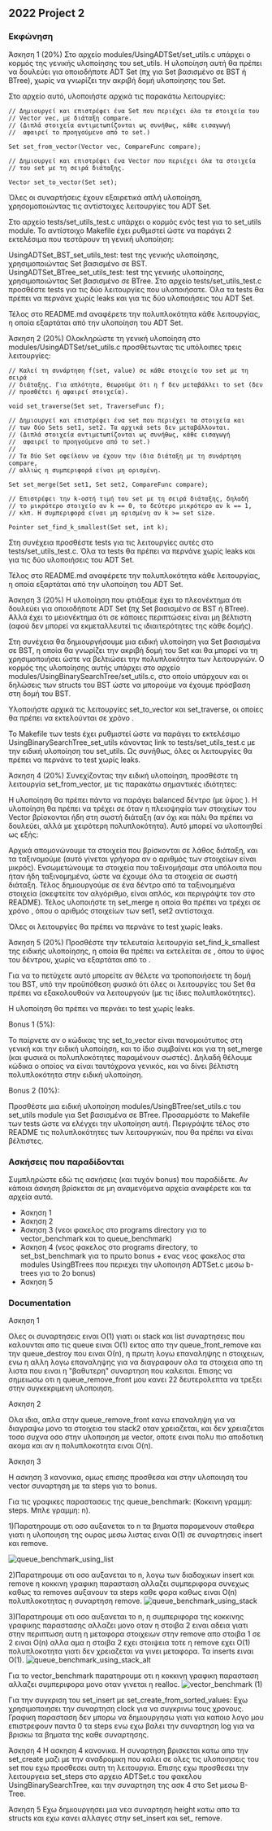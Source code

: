 ## 2022 Project 2

### Εκφώνηση

Άσκηση 1 (20%)
Στο αρχείο modules/UsingADTSet/set_utils.c υπάρχει ο κορμός της γενικής υλοποίησης του set_utils. Η υλοποίηση αυτή θα πρέπει να δουλεύει για οποιοδήποτε ADT Set (πχ για Set βασισμένο σε BST ή BTree), χωρίς να γνωρίζει την ακριβή δομή υλοποίησης του Set.

Στο αρχείο αυτό, υλοποιήστε αρχικά τις παρακάτω λειτουργίες:
```
// Δημιουργεί και επιστρέφει ένα Set που περιέχει όλα τα στοιχεία του
// Vector vec, με διάταξη compare.
// (Διπλά στοιχεία αντιμετωπίζονται ως συνήθως, κάθε εισαγωγή
//  αφαιρεί το προηγούμενο από το set.)

Set set_from_vector(Vector vec, CompareFunc compare);

// Δημιουργεί και επιστρέφει ένα Vector που περιέχει όλα τα στοιχεία
// του set με τη σειρά διάταξης.

Vector set_to_vector(Set set);
```
Όλες οι συναρτήσεις έχουν εξαιρετικά απλή υλοποίηση, χρησομοποιώντας τις αντίστοιχες λειτουργίες του ADT Set.

Στο αρχείο tests/set_utils_test.c υπάρχει ο κορμός ενός test για το set_utils module. Το αντίστοιχο Makefile έχει ρυθμιστεί ώστε να παράγει 2 εκτελέσιμα που τεστάρουν τη γενική υλοποίηση:

UsingADTSet_BST_set_utils_test: test της γενικής υλοποίησης, χρησιμοποιώντας Set βασισμένο σε BST.
UsingADTSet_BTree_set_utils_test: test της γενικής υλοποίησης, χρησιμοποιώντας Set βασισμένο σε BTree.
Στο αρχείο tests/set_utils_test.c προσθέστε tests για τις δύο λειτουργίες που υλοποιήσατε. Όλα τα tests θα πρέπει να περνάνε χωρίς leaks και για τις δύο υλοποιήσεις του ADT Set.

Τέλος στο README.md αναφέρετε την πολυπλοκότητα κάθε λειτουργίας, η οποία εξαρτάται από την υλοποίηση του ADT Set.

Άσκηση 2 (20%)
Ολοκληρώστε τη γενική υλοποίηση στο modules/UsingADTSet/set_utils.c προσθέτωντας τις υπόλοιπες τρεις λειτουργίες:
```
// Καλεί τη συνάρτηση f(set, value) σε κάθε στοιχείο του set με τη σειρά
// διάταξης. Για απλότητα, θεωρούμε ότι η f δεν μεταβάλλει το set (δεν
// προσθέτει ή αφαιρεί στοιχεία).

void set_traverse(Set set, TraverseFunc f);

// Δημιουργεί και επιστρέφει ένα set που περιέχει τα στοιχεία και
// των δύο Sets set1, set2. Τα αρχικά sets δεν μεταβάλλονται.
// (Διπλά στοιχεία αντιμετωπίζονται ως συνήθως, κάθε εισαγωγή
//  αφαιρεί το προηγούμενο από το set.)
//
// Τα δύο Set οφείλουν να έχουν την ίδια διάταξη με τη συνάρτηση compare,
// αλλιώς η συμπεριφορά είναι μη ορισμένη.

Set set_merge(Set set1, Set set2, CompareFunc compare);

// Επιστρέφει την k-οστή τιμή του set με τη σειρά διάταξης, δηλαδή
// το μικρότερο στοιχείο αν k == 0, το δεύτερο μικρότερο αν k == 1,
// κλπ. Η συμπεριφορά είναι μη ορισμένη αν k >= set size.

Pointer set_find_k_smallest(Set set, int k);
```
Στη συνέχεια προσθέστε tests για τις λειτουργίες αυτές στο tests/set_utils_test.c. Όλα τα tests θα πρέπει να περνάνε χωρίς leaks και για τις δύο υλοποιήσεις του ADT Set.

Τέλος στο README.md αναφέρετε την πολυπλοκότητα κάθε λειτουργίας, η οποία εξαρτάται από την υλοποίηση του ADT Set.

Άσκηση 3 (20%)
Η υλοποίηση που φτιάξαμε έχει το πλεονέκτημα ότι δουλεύει για οποιοδήποτε ADT Set (πχ Set βασισμένο σε BST ή BTree). Αλλά έχει το μειονέκτημα ότι σε κάποιες περιπτώσεις είναι μη βέλτιστη (αφού δεν μπορεί να εκμεταλλευτεί τις ιδιαιτερότητες της κάθε δομής).

Στη συνέχεια θα δημιουργήσουμε μια ειδική υλοποίηση για Set βασισμένα σε BST, η οποία θα γνωρίζει την ακριβή δομή του Set και θα μπορεί να τη χρησιμοποιήσει ώστε να βελτιώσει την πολυπλοκότητα των λειτουργιών. Ο κορμός της υλοποίησης αυτής υπάρχει στο αρχείο modules/UsingBinarySearchTree/set_utils.c, στο οποίο υπάρχουν και οι δηλώσεις των structs του BST ώστε να μπορούμε να έχουμε πρόσβαση στη δομή του BST.

Υλοποιήστε αρχικά τις λειτουργίες set_to_vector και set_traverse, οι οποίες θα πρέπει να εκτελούνται σε χρόνο 
.

Το Makefile των tests έχει ρυθμιστεί ώστε να παράγει το εκτελέσιμο UsingBinarySearchTree_set_utils κάνοντας link το tests/set_utils_test.c με την ειδική υλοποίηση του set_utils. Ως συνήθως, όλες οι λειτουργίες θα πρέπει να περνάνε το test χωρίς leaks.

Άσκηση 4 (20%)
Συνεχίζοντας την ειδική υλοποίηση, προσθέστε τη λειτουργία set_from_vector, με τις παρακάτω σημαντικές ιδιότητες:

Η υλοποίηση θα πρέπει πάντα να παράγει balanced δέντρο (με ύψος 
).
Η υλοποίηση θα πρέπει να τρέχει σε 
 όταν η πλειοψηφία των στοιχείων του Vector βρίσκονται ήδη στη σωστή διάταξη (αν όχι και πάλι θα πρέπει να δουλεύει, αλλά με χειρότερη πολυπλοκότητα).
Αυτό μπορεί να υλοποιηθεί ως εξής:

Αρχικά απομονώνουμε τα στοιχεία που βρίσκονται σε λάθος διάταξη, και τα ταξινομούμε (αυτό γίνεται γρήγορα αν ο αριθμός των στοιχείων είναι μικρός).
Ενσωμετώνουμε τα στοιχεία που ταξινομήσαμε στα υπόλοιπα που ήταν ήδη ταξινομημένα, ώστε να έχουμε όλα τα στοιχεία σε σωστή διάταξη.
Τέλος δημιουργούμε σε 
 ένα δέντρο από τα ταξινομημένα στοιχεία
(σκεφτείτε τον αλγόριθμο, είναι απλός, και περιγράψτε τον στο README).
Τέλος υλοποιήστε τη set_merge η οποία θα πρέπει να τρέχει σε χρόνο 
, όπου 
 ο αριθμός στοιχείων των set1, set2 αντίστοιχα.

Όλες οι λειτουργίες θα πρέπει να περνάνε το test χωρίς leaks.

Άσκηση 5 (20%)
Προσθέστε την τελευταία λειτουργία set_find_k_smallest της ειδικής υλοποίησης, η οποία θα πρέπει να εκτελείται σε 
, όπου 
 το ύψος του δέντρου, χωρίς να εξαρτάται από το 
.

Για να το πετύχετε αυτό μπορείτε αν θέλετε να τροποποιήσετε τη δομή του BST, υπό την προϋπόθεση φυσικά ότι όλες οι λειτουργίες του Set θα πρέπει να εξακολουθούν να λειτουργούν (με τις ίδιες πολυπλοκότητες).

Η υλοποίηση θα πρέπει να περνάει το test χωρίς leaks.

Bonus 1 (5%):

Το παίρνετε αν ο κώδικας της set_to_vector είναι πανομοιότυπος στη γενική και την ειδική υλοποίηση, και το ίδιο συμβαίνει και για τη set_merge (και φυσικά οι πολυπλοκότητες παραμένουν σωστές). Δηλαδή θέλουμε κώδικα ο οποίος να είναι ταυτόχρονα γενικός, και να δίνει βέλτιστη πολυπλοκότητα στην ειδική υλοποίηση.

Bonus 2 (10%):

Προσθέστε μια ειδική υλοποίηση modules/UsingBTree/set_utils.c του set_utils module για Set βασισμένα σε BTree. Προσαρμόστε το Makefile των tests ώστε να ελέγχει την υλοποίηση αυτή. Περιγράψτε τέλος στο README τις πολυπλοκότητες των λειτουργικών, που θα πρέπει να είναι βέλτιστες.


### Ασκήσεις που παραδίδονται

Συμπληρώστε εδώ τις ασκήσεις (και τυχόν bonus) που παραδίδετε. Αν κάποια άσκηση
βρίσκεται σε μη αναμενόμενα αρχεία αναφέρετε και τα αρχεία αυτά.

- Άσκηση 1
- Άσκηση 2 
- Άσκηση 3 (νεοι φακελος στο programs directory για το vector_benchmark και το queue_benchmark)
- Άσκηση 4 (νεος φακελος στο programs directory, το set_bst_benchmark για το πρωτο bonus + ενας νεος φακελος στα modules UsingBTrees που περιεχει την υλοποιηση ADTSet.c μεσω b-trees για το 2ο bonus) 
- Άσκηση 5 

### Documentation

Ασκηση 1

Ολες οι συναρτησεις ειναι Ο(1) γιατι οι stack και list συναρτησεις που καλουνται απο τις queue ειναι O(1) εκτος απο την queue_front_remove και την queue_destroy που ειναι Ο(n), η πρωτη λογω επαναληψης n στοιχειων, ενω η αλλη λογω επαναληψης για να διαγραφουν ολα τα στοιχεια απο τη λιστα που ειναι η "βαθυτερη" συναρτηση που καλειται. Επισης να σημειωσω οτι η queue_remove_front μου κανει 22 δευτερολεπτα να τρεξει στην συγκεκριμενη υλοποιηση.


Ασκηση 2

Ολα ιδια, απλα στην queue_remove_front κανω επαναληψη για να διαγραψω μονο τα στοιχεια του stack2 οταν χρειαζεται, και δεν χρειαζεται τοσο συχνα οσο στην υλοποιηση με vector, οποτε ειναι πολυ πιο αποδοτικη ακομα και αν η πολυπλοκοτητα ειναι O(n).


Άσκηση 3

Η ασκηση 3 κανονικα, ομως επισης προσθεσα και στην υλοποιηση του vector συναρτηση με τα steps για το bonus.

Για τις γραφικες παραστασεις της queue_benchmark: (Κοκκινη γραμμη: steps. Μπλε γραμμη: n). 

1)Παρατηρουμε οτι οσο αυξανεται το n τα βηματα παραμενουν σταθερα γιατι η υλοποιηση της ουρας μεσω λιστας ειναι O(1) σε συναρτησεις insert και remove.

![queue_benchmark_using_list](https://user-images.githubusercontent.com/100521579/169867349-57376d4f-81d6-47b9-b67e-ec70b4f16201.png)

2)Παρατηρουμε οτι οσο αυξανεται το n, λογω των διαδοχικων insert και remove η κοκκινη γραφικη παρασταση αλλαζει συμπεριφορα συνεχως καθως τα removes αυξανουν τα steps καθε φορα καθως ειναι O(n) πολυπλοκοτητας η συναρτηση remove.
![queue_benchmark_using_stack](https://user-images.githubusercontent.com/100521579/169873704-00f8a934-d134-48ee-baa6-9ddffc87ba70.png)

3)Παρατηρουμε οτι οσο αυξανεται το n, η συμπεριφορα της κοκκινης γραφικης παραστασης αλλαζει μονο οταν η στοιβα 2 ειναι αδεια γιατι στην περιπτωση αυτη η μεταφορα στοιχειων στην remove απο στοιβα 1 σε 2 ειναι O(n) αλλα αμα η στοιβα 2 εχει στοιψεια τοτε η remove εχει O(1) πολυπλοκοτητα γιατι δεν χρειαζεται να γινει μεταφορα. Τα inserts ειναι O(1).
![queue_benchmark_using_stack_alt](https://user-images.githubusercontent.com/100521579/169865427-fd6d8833-89bf-40b0-91b2-119904f87aad.png)

Για το vector_benchmark παρατηρουμε οτι η κοκκινη γραφικη παρασταση αλλαζει συμπεριφορα μονο οταν γινεται η realloc.
![vector_benchmark (1)](https://user-images.githubusercontent.com/100521579/169871822-b3bc6f3d-e19e-4509-8163-a96fbbf1cf22.png)

Για την συγκριση του set_insert με set_create_from_sorted_values: Εχω χρησιμοποιησει την συναρτηση clock για να συγκρινω τους χρονους.
Γραφικη παρασταση δεν μπορω να δημιουργησω γιατι για καποιο λογο μου επιστρεφουν παντα 0 τα steps ενω εχω βαλει την συναρτηση log για να βρισκω τα βηματα της καθε συναρτησης.


Άσκηση 4
Η ασκηση 4 κανονικα. Η συναρτηση βρισκεται κατω απο την set_create μαζι με την αναδρομικη που καλει σε ολες τις υλοποιησεις του set που εχω προσθεσει αυτη τη λειτουργια. Επισης εχω προσθεσει την λειτουργεια set_steps στο αρχειο ADTSet.c του φακελου UsingBinarySearchTree, και την συναρτηση της ασκ 4 στο Set μεσω Β-Tree.


Άσκηση 5
Εχω δημιουργησει μια νεα συναρτηση height κατω απο τα structs και εχω κανει αλλαγες στην set_insert και set_ remove.

